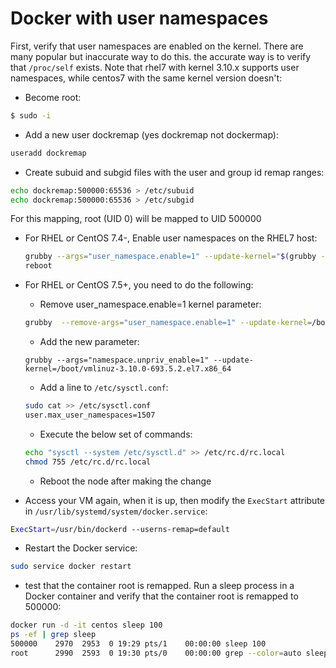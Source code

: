 # Docker with user namespaces

First, verify that user namespaces are enabled on the kernel. There are many popular but inaccurate way to do this. the accurate way is to verify that ``/proc/self`` exists. Note that rhel7 with kernel 3.10.x supports user namespaces, while centos7 with the same kernel version doesn't:
* Become root:
```bash
$ sudo -i
```
* Add a new user dockremap (yes dockremap not dockermap):
```bash
useradd dockremap
```
* Create subuid and subgid files with the user and group id remap ranges:
```bash
echo dockremap:500000:65536 > /etc/subuid
echo dockremap:500000:65536 > /etc/subgid
```
For this mapping, root (UID 0) will be mapped to UID 500000


* For RHEL or CentOS 7.4-, Enable user namespaces on the RHEL7 host:
  ```bash
  grubby --args="user_namespace.enable=1" --update-kernel="$(grubby --default-kernel)"
  reboot
  ```
* For RHEL or CentOS 7.5+, you need to do the following:

  * Remove user_namespace.enable=1 kernel parameter:
  ```bash
  grubby  --remove-args="user_namespace.enable=1" --update-kernel=/boot/vmlinuz-3.10.0-693.5.2.el7.x86_64
  ```
  * Add the new parameter:
  ```
  grubby --args="namespace.unpriv_enable=1" --update-kernel=/boot/vmlinuz-3.10.0-693.5.2.el7.x86_64
  ```
  * Add a line to ``/etc/sysctl.conf``:
  ```bash
  sudo cat >> /etc/sysctl.conf
  user.max_user_namespaces=1507
  ```
  * Execute the below set of commands:
  ```bash
  echo "sysctl --system /etc/sysctl.d" >> /etc/rc.d/rc.local
  chmod 755 /etc/rc.d/rc.local
  ```
  * Reboot the node after making the change

* Access your VM again, when it is up, then modify the ``ExecStart`` attribute in ``/usr/lib/systemd/system/docker.service``:
```bash
ExecStart=/usr/bin/dockerd --userns-remap=default
```
* Restart the Docker service:
```bash
sudo service docker restart
```
* test that the container root is remapped. Run a sleep process in a Docker container and verify that the container root is remapped to 500000:
```bash
docker run -d -it centos sleep 100
ps -ef | grep sleep
500000    2970  2953  0 19:29 pts/1    00:00:00 sleep 100
root      2990  2593  0 19:30 pts/0    00:00:00 grep --color=auto sleep
```
